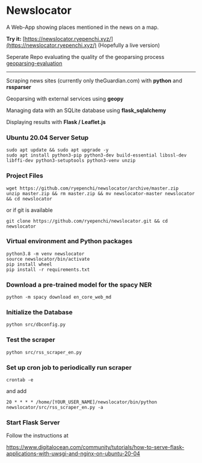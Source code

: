 # Newslocator

A Web-App showing places mentioned in the news on a map.

**Try it:** [https://newslocator.ryepenchi.xyz/](https://newslocator.ryepenchi.xyz/) (Hopefully a live version)

Seperate Repo evaluating the quality of the geoparsing process [geoparsing-evaluation](https://github.com/ryepenchi/geoparsing-evalutation)

---

Scraping news sites (currently only theGuardian.com) with **python** and **rssparser**

Geoparsing with external services using **geopy**

Managing data with an SQLite database using **flask_sqlalchemy**

Displaying results with **Flask / Leaflet.js**

### Ubuntu 20.04 Server Setup
```
sudo apt update && sudo apt upgrade -y
sudo apt install python3-pip python3-dev build-essential libssl-dev libffi-dev python3-setuptools python3-venv unzip
```

### Project Files
```
wget https://github.com/ryepenchi/newslocator/archive/master.zip
unzip master.zip && rm master.zip && mv newslocator-master newslocator && cd newslocator
```
or if git is available
```
git clone https://github.com/ryepenchi/newslocator.git && cd newslocator
```
### Virtual environment and Python packages
```
python3.8 -m venv newslocator
source newslocator/bin/activate
pip install wheel
pip install -r requirements.txt
```
### Download a pre-trained model for the spacy NER
```
python -m spacy download en_core_web_md
```
### Initialize the Database
```
python src/dbconfig.py
```
### Test the scraper
```
python src/rss_scraper_en.py
```
### Set up cron job to periodically run scraper
```
crontab -e
```
and add
```
20 * * * * /home/[YOUR_USER_NAME]/newslocator/bin/python newslocator/src/rss_scraper_en.py -a
```
### Start Flask Server
Follow the instructions at

https://www.digitalocean.com/community/tutorials/how-to-serve-flask-applications-with-uwsgi-and-nginx-on-ubuntu-20-04

